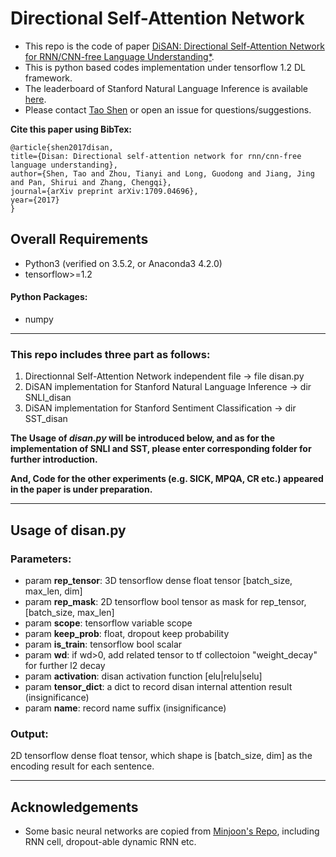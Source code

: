 # Directional Self-Attention Network
* This repo is the code of paper [DiSAN: Directional Self-Attention Network for RNN/CNN-free Language Understanding*](https://arxiv.org/abs/1709.04696).
* This is python based codes implementation under tensorflow 1.2 DL framework.
* The leaderboard of Stanford Natural Language Inference is available [here](https://nlp.stanford.edu/projects/snli/).
* Please contact [Tao Shen](Tao.Shen@student.uts.edu.au) or open an issue for questions/suggestions.


**Cite this paper using BibTex:**

    @article{shen2017disan,
    title={Disan: Directional self-attention network for rnn/cnn-free language understanding},
    author={Shen, Tao and Zhou, Tianyi and Long, Guodong and Jiang, Jing and Pan, Shirui and Zhang, Chengqi},
    journal={arXiv preprint arXiv:1709.04696},
    year={2017}
    }

## Overall Requirements
* Python3 (verified on 3.5.2, or Anaconda3 4.2.0) 
* tensorflow>=1.2

#### Python Packages:

* numpy

-------
### This repo includes three part as follows:
1. Directionnal Self-Attention Network independent file -> file disan.py
2. DiSAN implementation for Stanford Natural Language Inference -> dir SNLI_disan
3. DiSAN implementation for Stanford Sentiment Classification -> dir SST_disan

__The Usage of *disan.py* will be introduced below, and as for the implementation of SNLI and SST, please enter corresponding folder for further introduction.__

__And, Code for the other experiments (e.g. SICK, MPQA, CR etc.) appeared in the paper is under preparation.__

-------
## Usage of disan.py

### Parameters:

* param **rep\_tensor**: 3D tensorflow dense float tensor [batch\_size, max\_len, dim]
* param **rep\_mask**: 2D tensorflow bool tensor as mask for rep\_tensor, [batch\_size, max\_len]
* param **scope**: tensorflow variable scope
* param **keep\_prob**: float, dropout keep probability
* param **is\_train**: tensorflow bool scalar
* param **wd**: if wd>0, add related tensor to tf collectoion "weight_decay" for further l2 decay
* param **activation**: disan activation function [elu|relu|selu]
* param **tensor\_dict**: a dict to record disan internal attention result (insignificance)
* param **name**: record name suffix (insignificance)

### Output:
2D tensorflow dense float tensor, which shape is [batch\_size, dim] as the encoding result for each sentence.

------
## Acknowledgements
* Some basic neural networks are copied from [Minjoon's Repo](https://github.com/allenai/bi-att-flow), including RNN cell, dropout-able dynamic RNN etc.

